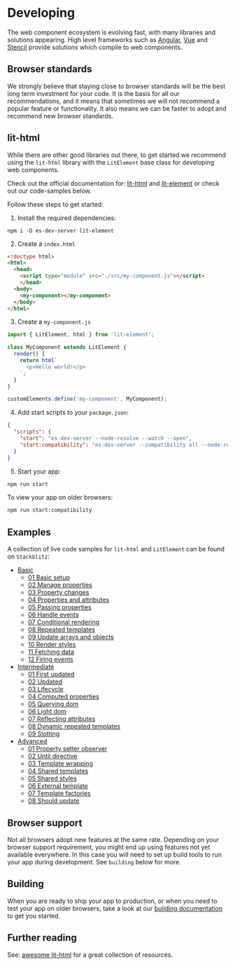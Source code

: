 # Developing
The web component ecosystem is evolving fast, with many libraries and solutions appearing. High level frameworks such as [Angular](https://angular.io/guide/elements), [Vue](https://github.com/vuejs/vue-web-component-wrapper) and [Stencil](https://stenciljs.com/) provide solutions which compile to web components.

## Browser standards
We strongly believe that staying close to browser standards will be the best long term investment for your code. It is the basis for all our recommendations, and it means that sometimes we will not recommend a popular feature or functionality. It also means we can be faster to adopt and recommend new browser standards.

## lit-html
While there are other good libraries out there, to get started we recommend using the `lit-html` library with the `LitElement` base class for developing web components.

Check out the official documentation for: [lit-html](https://lit-html.polymer-project.org/) and [lit-element](https://lit-element.polymer-project.org/) or check out our code-samples below.

Follow these steps to get started:
1. Install the required dependencies:
```
npm i -D es-dev-server lit-element
```

2. Create a `index.html`
```html
<!doctype html>
<html>
  <head>
    <script type="module" src="./src/my-component.js"></script>
    </head>
  <body>
    <my-component></my-component>
  </body>
</html>
```

3. Create a `my-component.js`
```javascript
import { LitElement, html } from 'lit-element';

class MyComponent extends LitElement {
  render() {
    return html`
      <p>Hello world!</p>
    `;
  }
}

customElements.define('my-component', MyComponent);
```

4. Add start scripts to your `package.json`:
```json
{
  "scripts": {
    "start": "es-dev-server --node-resolve --watch --open",
    "start:compatibility": "es-dev-server --compatibility all --node-resolve --watch --open"
  }
}
```

5. Start your app:
```bash
npm run start
```

To view your app on older browsers:
```bash
npm run start:compatibility
```

## Examples
A collection of live code samples for `lit-html` and `LitElement` can be found on `Stackblitz`:

* [Basic](https://open-wc-lit-demos.stackblitz.io/basic)
	- [01 Basic setup](https://stackblitz.com/edit/open-wc-lit-demos?file=01-basic%2F01-basic-setup.js)
	- [02 Manage properties](https://stackblitz.com/edit/open-wc-lit-demos?file=01-basic%2F02-manage-properties.js)
	- [03 Property changes](https://stackblitz.com/edit/open-wc-lit-demos?file=01-basic%2F03-property-changes.js)
	- [04 Properties and attributes](https://stackblitz.com/edit/open-wc-lit-demos?file=01-basic%2F04-properties-and-attributes.js)
	- [05 Passing properties](https://stackblitz.com/edit/open-wc-lit-demos?file=01-basic%2F05-passing-properties.js)
	- [06 Handle events](https://stackblitz.com/edit/open-wc-lit-demos?file=01-basic%2F06-handle-events.js)
	- [07 Conditional rendering](https://stackblitz.com/edit/open-wc-lit-demos?file=01-basic%2F07-conditional-rendering.js)
	- [08 Repeated templates](https://stackblitz.com/edit/open-wc-lit-demos?file=01-basic%2F08-repeated-templates.js)
	- [09 Update arrays and objects](https://stackblitz.com/edit/open-wc-lit-demos?file=01-basic%2F09-update-arrays-and-objects.js)
	- [10 Render styles](https://stackblitz.com/edit/open-wc-lit-demos?file=01-basic%2F10-render-styles.js)
	- [11 Fetching data](https://stackblitz.com/edit/open-wc-lit-demos?file=01-basic%2F11-fetching-data.js)
	- [12 Firing events](https://stackblitz.com/edit/open-wc-lit-demos?file=01-basic%2F12-firing-events.js)
* [Intermediate](https://open-wc-lit-demos.stackblitz.io/intermediate)
	- [01 First updated](https://stackblitz.com/edit/open-wc-lit-demos?file=01-intermediate%2F01-first-updated.js)
	- [02 Updated](https://stackblitz.com/edit/open-wc-lit-demos?file=02-intermediate%2F02-updated.js)
	- [03 Lifecycle](https://stackblitz.com/edit/open-wc-lit-demos?file=02-intermediate%2F03-lifecycle.js)
	- [04 Computed properties](https://stackblitz.com/edit/open-wc-lit-demos?file=02-intermediate%2F04-computed-properties.js)
	- [05 Querying dom](https://stackblitz.com/edit/open-wc-lit-demos?file=02-intermediate%2F05-querying-dom.js)
	- [06 Light dom](https://stackblitz.com/edit/open-wc-lit-demos?file=02-intermediate%2F06-light-dom.js)
	- [07 Reflecting attributes](https://stackblitz.com/edit/open-wc-lit-demos?file=02-intermediate%2F07-reflecting-attributes.js)
	- [08 Dynamic repeated templates](https://stackblitz.com/edit/open-wc-lit-demos?file=02-intermediate%2F08-dynamic-repeated-templates.js)
	- [09 Slotting](https://stackblitz.com/edit/open-wc-lit-demos?file=02-intermediate%2F09-slotting.js)
* [Advanced](https://open-wc-lit-demos.stackblitz.io/advanced)
	- [01 Property setter observer](https://stackblitz.com/edit/open-wc-lit-demos?file=03-advanced%2F01-property-setter-observer.js)
	- [02 Until directive](https://stackblitz.com/edit/open-wc-lit-demos?file=03-advanced%2F02-until-directive.js)
	- [03 Template wrapping](https://stackblitz.com/edit/open-wc-lit-demos?file=03-advanced%2F03-template-wrapping.js)
	- [04 Shared templates](https://stackblitz.com/edit/open-wc-lit-demos?file=03-advanced%2F04-shared-templates.js)
	- [05 Shared styles](https://stackblitz.com/edit/open-wc-lit-demos?file=03-advanced%2F05-shared-styles.js)
	- [06 External template](https://stackblitz.com/edit/open-wc-lit-demos?file=03-advanced%2F06-external-template.js)
	- [07 Template factories](https://stackblitz.com/edit/open-wc-lit-demos?file=03-advanced%2F07-template-factories.js)
	- [08 Should update](https://stackblitz.com/edit/open-wc-lit-demos?file=03-advanced%2F08-should-update.js)

## Browser support
Not all browsers adopt new features at the same rate. Depending on your browser support requirement, you might end up using features not yet available everywhere. In this case you will need to set up build tools to run your app during development. See `building` below for more.

## Building
When you are ready to ship your app to production, or when you need to test your app on older browsers, take a look at our [building documentation](/building/) to get you started.

## Further reading
See: [awesome lit-html](https://github.com/web-padawan/awesome-lit-html) for a great collection of resources.

